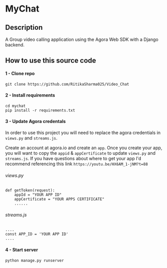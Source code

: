 # MyChat

## Description

A Group video calling application using the Agora Web SDK with a Django backend.

## How to use this source code

#### 1 - Clone repo

```
git clone https://github.com/RitikaSharma025/Video_Chat
```

#### 2 - Install requirements

```
cd mychat
pip install -r requirements.txt
```

#### 3 - Update Agora credentals

In order to use this project you will need to replace the agora credentials in `views.py` and `streams.js`.

Create an account at agora.io and create an `app`. Once you create your app, you will want to copy the `appid` & `appCertificate` to update `views.py` and `streams.js`. If you have questions about where to get your app I'd recommend referencing this link `https://youtu.be/HX6AM_1-jNM?t=88`

###### views.py

```
def getToken(request):
    appId = "YOUR APP ID"
    appCertificate = "YOUR APPS CERTIFICATE"
    ......
```

###### streams.js

```
....
const APP_ID = 'YOUR APP ID'
....
```

#### 4 - Start server

```
python manage.py runserver
```
